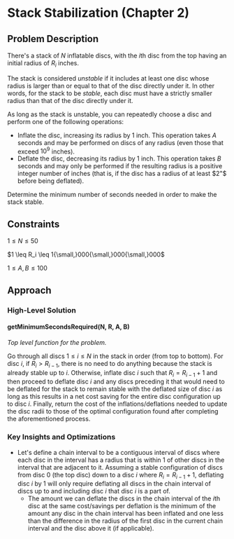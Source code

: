 # Stack Stabilization (Chapter 2)

## Problem Description

There's a stack of $N$ inflatable discs, with the $i\text{th}$ disc from the top having an initial radius of $R_i$ inches.

The stack is considered *unstable* if it includes at least one disc whose radius is larger than or equal to that of the disc directly under it. In other words, for the stack to be *stable*, each disc must have a strictly smaller radius than that of the disc directly under it.

As long as the stack is unstable, you can repeatedly choose a disc and perform one of the following operations:
- Inflate the disc, increasing its radius by $1$ inch. This operation takes $A$ seconds and may be performed on discs of any radius (even those that exceed $10^9$ inches).
- Deflate the disc, decreasing its radius by $1$ inch. This operation takes $B$ seconds and may only be performed if the resulting radius is a positive integer number of inches (that is, if the disc has a radius of at least $2"$ before being deflated).

Determine the minimum number of seconds needed in order to make the stack stable.

## Constraints

$1 \leq N \leq 50$

$1 \leq R_i \leq 1{\small,}000{\small,}000{\small,}000$

$1 \leq A, B \leq 100$

## Approach

### High-Level Solution

#### getMinimumSecondsRequired(N, R, A, B)

*Top level function for the problem.*

Go through all discs $1 \leq i \leq N$ in the stack in order (from top to bottom). For disc $i$, if $R_i > R_{i-1}$, there is no need to do anything because the stack is already stable up to $i$. Otherwise, inflate disc $i$ such that $R_i = R_{i-1} + 1$ and then proceed to deflate disc $i$ and any discs preceding it that would need to be deflated for the stack to remain stable with the deflated size of disc $i$ as long as this results in a net cost saving for the entire disc configuration up to disc $i$. Finally, return the cost of the inflations/deflations needed to update the disc radii to those of the optimal configuration found after completing the aforementioned process.

### Key Insights and Optimizations

- Let's define a chain interval to be a contiguous interval of discs where each disc in the interval has a radius that is within $1$ of other discs in the interval that are adjacent to it. Assuming a stable configuration of discs from disc $0$ (the top disc) down to a disc $i$ where $R_i = R_{i-1} + 1$, deflating disc $i$ by $1$ will only require deflating all discs in the chain interval of discs up to and including disc $i$ that disc $i$ is a part of. 
    - The amount we can deflate the discs in the chain interval of the $i\text{th}$ disc at the same cost/savings per deflation is the minimum of the amount any disc in the chain interval has been inflated and one less than the difference in the radius of the first disc in the current chain interval and the disc above it (if applicable).
